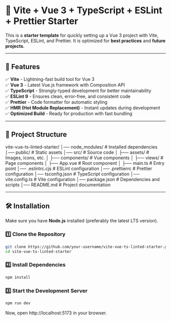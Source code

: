 # 📌 Vite + Vue 3 + TypeScript + ESLint + Prettier Starter

This is a **starter template** for quickly setting up a Vue 3 project with Vite, TypeScript, ESLint, and Prettier. It is optimized for **best practices** and **future projects**.

---

## 🚀 Features

✅ **Vite** - Lightning-fast build tool for Vue 3  
✅ **Vue 3** - Latest Vue.js framework with Composition API  
✅ **TypeScript** - Strongly-typed development for better maintainability  
✅ **ESLint 9** - Ensures clean, error-free, and consistent code  
✅ **Prettier** - Code formatter for automatic styling  
✅ **HMR (Hot Module Replacement)** - Instant updates during development  
✅ **Optimized Build** - Ready for production with fast bundling

---

## 📂 Project Structure

vite-vue-ts-linted-starter/ │── node_modules/ # Installed dependencies │── public/ # Static assets │── src/ # Source code │ ├── assets/ # Images, icons, etc. │ ├── components/ # Vue components │ ├── views/ # Page components │ ├── App.vue # Root component │ ├── main.ts # Entry point │── .eslintrc.cjs # ESLint configuration │── .prettierrc # Prettier configuration │── tsconfig.json # TypeScript configuration │── vite.config.ts # Vite configuration │── package.json # Dependencies and scripts │── README.md # Project documentation


---

## 🛠 Installation

Make sure you have **Node.js** installed (preferably the latest LTS version).  

### 1️⃣ Clone the Repository
```sh
git clone https://github.com/your-username/vite-vue-ts-linted-starter.git
cd vite-vue-ts-linted-starter
```

### 2️⃣ Install Dependencies
```sh
npm install
```

### 3️⃣ Start the Development Server
```sh
npm run dev
```


Now, open http://localhost:5173 in your browser. 
